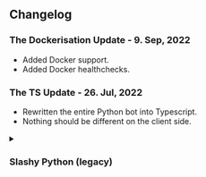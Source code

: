 ## Changelog

### The Dockerisation Update - 9. Sep, 2022

- Added Docker support.
- Added Docker healthchecks.

### The TS Update - 26. Jul, 2022

- Rewritten the entire Python bot into Typescript.
- Nothing should be different on the client side.

<details>
   <summary><h3>Slashy Python (legacy)</h3></summary>
   
### The Localization Update 1 - 18. Apr, 2022

- Renamed some cogs, made it nice and cute.
- Added support for command localization.
  - These only work on slashy's commands (`/slashy add`, `/slashy edit` etc.)
  - English and Croatian are the only ones supported right now.
  - As of the release of this update, Discord hasn't fully released localisation to everyone.
  - You can help translate the commands to your own (discord-supported) language by editing `localizations.json`.
- Changine from development to production mode is as simple as changing a boolean in `main.py`.
- Added an extra logging option in `main.py` that prints out any command modification.
- Moved all error handling to a separate cog.
  - Also sends the error to whoever's ID is set as the `OWNER_ID` in `config.json`
- Updated aiomysql to 0.1.0, and cryptography to 36.0.1
- Fixed some uneccessary imports.

### The Commands Update - 17. Feb, 2022

- Moved all commands under the `/slashy` category.
  - Every non-custom command now starts with `/slashy`, e.g. `/slashy add`
  - This made it so you can use names like `help`, `list` and such as your custom command names.
- Added `/slashy config` so you can set a permission level to use the bot.
  - The command is `Administrator`-only and will stay that way.
  - If you want me to add any other permissions, open an issue.
- Redone some of the cog organization. This shouldn't concern end-users, just makes my life easier.
- Fixed SQL injection... lol.
- Probably introduced new bugs. Time will tell.
- New logo, that's cool I guess.

### The Cleaner Code Update - 13. Feb, 2022

- Added placeholder support:

  - Things like `[[user]]`, `[[server.member_count]]` and such.
  - Read up below.

- Updated Novus to latest Github build, which in turn allowed me to do the following:
  - Added auto-completion support for command names when using /edit and /remove.
  - No longer using raw HTTP requests to manage your commands.
- Cleaned up a lot of unnecessary code.
</details>
